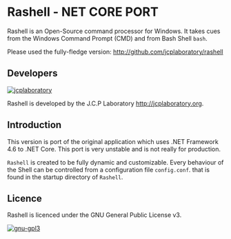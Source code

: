 # Rashell - NET CORE PORT
Rashell is an Open-Source command processor for Windows.
It takes cues from the Windows Command Prompt (CMD) and from Bash Shell <code>bash</code>.

Please used the fully-fledge version:
http://github.com/jcplaboratory/rashell

Developers
--------------------------------------------
[![jcplaboratory](https://www.jcplaboratory.org/wp-content/uploads/2016/08/nav-banner_ra_large.png?w=250)](http://jcplaboratory.org)

Rashell is developed by the J.C.P Laboratory <http://jcplaboratory.org>.

Introduction
--------------------------------------------

This version is port of the original application which uses .NET Framework 4.6 to .NET Core.
This port is very unstable and is not really for production.

<code>Rashell</code> is created to be fully dynamic and customizable.
Every behaviour of the Shell can be controlled from a configuration file <code>config.conf</code>. 
that is found in the startup directory of <code>Rashell</code>.


Licence
--------------------------------------------

Rashell is licenced under the GNU General Public License v3.

[![gnu-gpl3](https://www.gnu.org/graphics/gplv3-127x51.png)](https://www.gnu.org/licenses/gpl-3.0.en.html)

